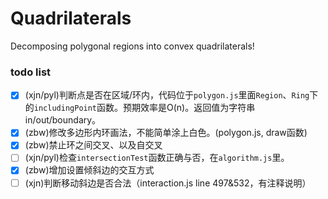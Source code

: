 # Quadrilaterals

Decomposing polygonal regions into convex quadrilaterals!



### todo list

* [x] (xjn/pyl)判断点是否在区域/环内，代码位于`polygon.js`里面`Region`、`Ring`下的`includingPoint`函数。预期效率是O(n)。返回值为字符串in/out/boundary。
* [x] (zbw)修改多边形内环画法，不能简单涂上白色。(polygon.js, draw函数)
* [x] (zbw)禁止环之间交叉、以及自交叉
* [ ] (xjn/pyl)检查`intersectionTest`函数正确与否，在`algorithm.js`里。
* [x] (zbw)增加设置倾斜边的交互方式
* [ ] (xjn)判断移动斜边是否合法（interaction.js line 497&532，有注释说明）
